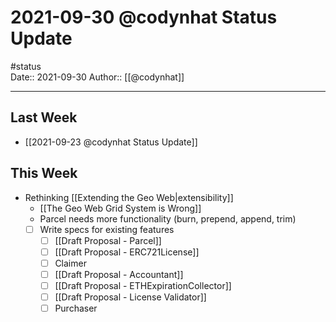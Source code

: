 # 2021-09-30 @codynhat Status Update
#status  
Date:: 2021-09-30
Author:: [[@codynhat]]  

---

## Last Week
- [[2021-09-23 @codynhat Status Update]]

## This Week
- Rethinking [[Extending the Geo Web|extensibility]]
	- [[The Geo Web Grid System is Wrong]]
	- Parcel needs more functionality (burn, prepend, append, trim)
	- [ ] Write specs for existing features
		- [ ] [[Draft Proposal - Parcel]]
		- [ ] [[Draft Proposal - ERC721License]]
		- [ ] Claimer
		- [ ] [[Draft Proposal - Accountant]]
		- [ ] [[Draft Proposal - ETHExpirationCollector]]
		- [ ] [[Draft Proposal - License Validator]]
		- [ ] Purchaser